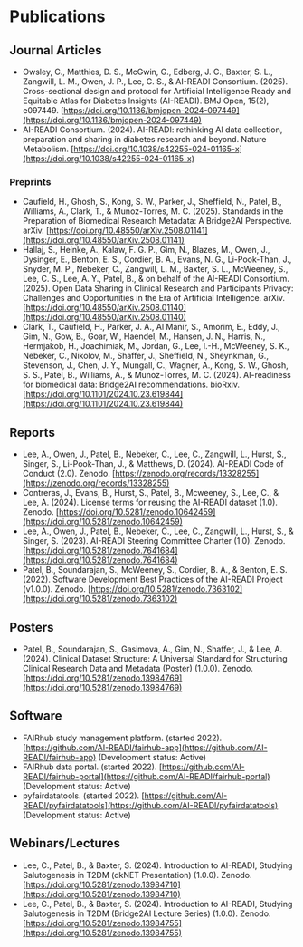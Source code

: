 # Publications

## Journal Articles

- Owsley, C., Matthies, D. S., McGwin, G., Edberg, J. C., Baxter, S. L., Zangwill, L. M., Owen, J. P., Lee, C. S., & AI-READI Consortium. (2025). Cross-sectional design and protocol for Artificial Intelligence Ready and Equitable Atlas for Diabetes Insights (AI-READI). BMJ Open, 15(2), e097449. [https://doi.org/10.1136/bmjopen-2024-097449](https://doi.org/10.1136/bmjopen-2024-097449)
- AI-READI Consortium. (2024). AI-READI: rethinking AI data collection, preparation and sharing in diabetes research and beyond. Nature Metabolism. [https://doi.org/10.1038/s42255-024-01165-x](https://doi.org/10.1038/s42255-024-01165-x)

### Preprints

- Caufield, H., Ghosh, S., Kong, S. W., Parker, J., Sheffield, N., Patel, B., Williams, A., Clark, T., & Munoz-Torres, M. C. (2025). Standards in the Preparation of Biomedical Research Metadata: A Bridge2AI Perspective. arXiv. [https://doi.org/10.48550/arXiv.2508.01141](https://doi.org/10.48550/arXiv.2508.01141)
- Hallaj, S., Heinke, A., Kalaw, F. G. P., Gim, N., Blazes, M., Owen, J., Dysinger, E., Benton, E. S., Cordier, B. A., Evans, N. G., Li-Pook-Than, J., Snyder, M. P., Nebeker, C., Zangwill, L. M., Baxter, S. L., McWeeney, S., Lee, C. S., Lee, A. Y., Patel, B., & on behalf of the AI-READI Consortium. (2025). Open Data Sharing in Clinical Research and Participants Privacy: Challenges and Opportunities in the Era of Artificial Intelligence. arXiv. [https://doi.org/10.48550/arXiv.2508.01140](https://doi.org/10.48550/arXiv.2508.01140)
- Clark, T., Caufield, H., Parker, J. A., Al Manir, S., Amorim, E., Eddy, J., Gim, N., Gow, B., Goar, W., Haendel, M., Hansen, J. N., Harris, N., Hermjakob, H., Joachimiak, M., Jordan, G., Lee, I.-H., McWeeney, S. K., Nebeker, C., Nikolov, M., Shaffer, J., Sheffield, N., Sheynkman, G., Stevenson, J., Chen, J. Y., Mungall, C., Wagner, A., Kong, S. W., Ghosh, S. S., Patel, B., Williams, A., & Munoz-Torres, M. C. (2024). AI-readiness for biomedical data: Bridge2AI recommendations. bioRxiv. [https://doi.org/10.1101/2024.10.23.619844](https://doi.org/10.1101/2024.10.23.619844)

## Reports

- Lee, A., Owen, J., Patel, B., Nebeker, C., Lee, C., Zangwill, L., Hurst, S., Singer, S., Li-Pook-Than, J., & Matthews, D. (2024). AI-READI Code of Conduct (2.0). Zenodo. [https://zenodo.org/records/13328255](https://zenodo.org/records/13328255)
- Contreras, J., Evans, B., Hurst, S., Patel, B., Mcweeney, S., Lee, C., & Lee, A. (2024). License terms for reusing the AI-READI dataset (1.0). Zenodo. [https://doi.org/10.5281/zenodo.10642459](https://doi.org/10.5281/zenodo.10642459)
- Lee, A., Owen, J., Patel, B., Nebeker, C., Lee, C., Zangwill, L., Hurst, S., & Singer, S. (2023). AI-READI Steering Committee Charter (1.0). Zenodo. [https://doi.org/10.5281/zenodo.7641684](https://doi.org/10.5281/zenodo.7641684)
- Patel, B., Soundarajan, S., McWeeney, S., Cordier, B. A., & Benton, E. S. (2022). Software Development Best Practices of the AI-READI Project (v1.0.0). Zenodo. [https://doi.org/10.5281/zenodo.7363102](https://doi.org/10.5281/zenodo.7363102)

## Posters

- Patel, B., Soundarajan, S., Gasimova, A., Gim, N., Shaffer, J., & Lee, A. (2024). Clinical Dataset Structure: A Universal Standard for Structuring Clinical Research Data and Metadata (Poster) (1.0.0). Zenodo. [https://doi.org/10.5281/zenodo.13984769](https://doi.org/10.5281/zenodo.13984769)

## Software

- FAIRhub study management platform. (started 2022). [https://github.com/AI-READI/fairhub-app](https://github.com/AI-READI/fairhub-app) (Development status: Active)
- FAIRhub data portal. (started 2022). [https://github.com/AI-READI/fairhub-portal](https://github.com/AI-READI/fairhub-portal) (Development status: Active)
- pyfairdatatools. (started 2022). [https://github.com/AI-READI/pyfairdatatools](https://github.com/AI-READI/pyfairdatatools) (Development status: Active)

## Webinars/Lectures

- Lee, C., Patel, B., & Baxter, S. (2024). Introduction to AI-READI, Studying Salutogenesis in T2DM (dkNET Presentation) (1.0.0). Zenodo. [https://doi.org/10.5281/zenodo.13984710](https://doi.org/10.5281/zenodo.13984710)
- Lee, C., Patel, B., & Baxter, S. (2024). Introduction to AI-READI, Studying Salutogenesis in T2DM (Bridge2AI Lecture Series) (1.0.0). Zenodo. [https://doi.org/10.5281/zenodo.13984755](https://doi.org/10.5281/zenodo.13984755)
